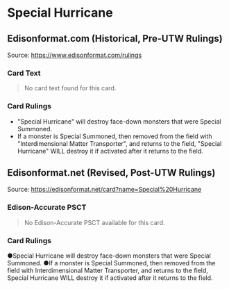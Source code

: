 # Special Hurricane

## Edisonformat.com (Historical, Pre-UTW Rulings)

Source: https://www.edisonformat.com/rulings

### Card Text

> No card text found for this card.

### Card Rulings

*   "Special Hurricane" will destroy face-down monsters that were Special Summoned.
*   If a monster is Special Summoned, then removed from the field with "Interdimensional Matter Transporter", and returns to the field, "Special Hurricane" WILL destroy it if activated after it returns to the field.

## Edisonformat.net (Revised, Post-UTW Rulings)

Source: https://edisonformat.net/card?name=Special%20Hurricane

### Edison-Accurate PSCT

> No Edison-Accurate PSCT available for this card.

### Card Rulings

●Special Hurricane will destroy face-down monsters that were Special Summoned.
●If a monster is Special Summoned, then removed from the field with Interdimensional Matter Transporter, and returns to the field, Special Hurricane WILL destroy it if activated after it returns to the field.
            